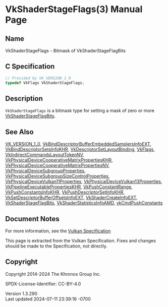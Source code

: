 # VkShaderStageFlags(3) Manual Page

## Name

VkShaderStageFlags - Bitmask of VkShaderStageFlagBits



## <a href="#_c_specification" class="anchor"></a>C Specification

``` c
// Provided by VK_VERSION_1_0
typedef VkFlags VkShaderStageFlags;
```

## <a href="#_description" class="anchor"></a>Description

`VkShaderStageFlags` is a bitmask type for setting a mask of zero or
more [VkShaderStageFlagBits](https://registry.khronos.org/vulkan/specs/1.3-extensions/man/html/VkShaderStageFlagBits.html).

## <a href="#_see_also" class="anchor"></a>See Also

[VK_VERSION_1_0](https://registry.khronos.org/vulkan/specs/1.3-extensions/man/html/VK_VERSION_1_0.html),
[VkBindDescriptorBufferEmbeddedSamplersInfoEXT](https://registry.khronos.org/vulkan/specs/1.3-extensions/man/html/VkBindDescriptorBufferEmbeddedSamplersInfoEXT.html),
[VkBindDescriptorSetsInfoKHR](https://registry.khronos.org/vulkan/specs/1.3-extensions/man/html/VkBindDescriptorSetsInfoKHR.html),
[VkDescriptorSetLayoutBinding](https://registry.khronos.org/vulkan/specs/1.3-extensions/man/html/VkDescriptorSetLayoutBinding.html),
[VkFlags](https://registry.khronos.org/vulkan/specs/1.3-extensions/man/html/VkFlags.html),
[VkIndirectCommandsLayoutTokenNV](https://registry.khronos.org/vulkan/specs/1.3-extensions/man/html/VkIndirectCommandsLayoutTokenNV.html),
[VkPhysicalDeviceCooperativeMatrixPropertiesKHR](https://registry.khronos.org/vulkan/specs/1.3-extensions/man/html/VkPhysicalDeviceCooperativeMatrixPropertiesKHR.html),
[VkPhysicalDeviceCooperativeMatrixPropertiesNV](https://registry.khronos.org/vulkan/specs/1.3-extensions/man/html/VkPhysicalDeviceCooperativeMatrixPropertiesNV.html),
[VkPhysicalDeviceSubgroupProperties](https://registry.khronos.org/vulkan/specs/1.3-extensions/man/html/VkPhysicalDeviceSubgroupProperties.html),
[VkPhysicalDeviceSubgroupSizeControlProperties](https://registry.khronos.org/vulkan/specs/1.3-extensions/man/html/VkPhysicalDeviceSubgroupSizeControlProperties.html),
[VkPhysicalDeviceVulkan11Properties](https://registry.khronos.org/vulkan/specs/1.3-extensions/man/html/VkPhysicalDeviceVulkan11Properties.html),
[VkPhysicalDeviceVulkan13Properties](https://registry.khronos.org/vulkan/specs/1.3-extensions/man/html/VkPhysicalDeviceVulkan13Properties.html),
[VkPipelineExecutablePropertiesKHR](https://registry.khronos.org/vulkan/specs/1.3-extensions/man/html/VkPipelineExecutablePropertiesKHR.html),
[VkPushConstantRange](https://registry.khronos.org/vulkan/specs/1.3-extensions/man/html/VkPushConstantRange.html),
[VkPushConstantsInfoKHR](https://registry.khronos.org/vulkan/specs/1.3-extensions/man/html/VkPushConstantsInfoKHR.html),
[VkPushDescriptorSetInfoKHR](https://registry.khronos.org/vulkan/specs/1.3-extensions/man/html/VkPushDescriptorSetInfoKHR.html),
[VkSetDescriptorBufferOffsetsInfoEXT](https://registry.khronos.org/vulkan/specs/1.3-extensions/man/html/VkSetDescriptorBufferOffsetsInfoEXT.html),
[VkShaderCreateInfoEXT](https://registry.khronos.org/vulkan/specs/1.3-extensions/man/html/VkShaderCreateInfoEXT.html),
[VkShaderStageFlagBits](https://registry.khronos.org/vulkan/specs/1.3-extensions/man/html/VkShaderStageFlagBits.html),
[VkShaderStatisticsInfoAMD](https://registry.khronos.org/vulkan/specs/1.3-extensions/man/html/VkShaderStatisticsInfoAMD.html),
[vkCmdPushConstants](https://registry.khronos.org/vulkan/specs/1.3-extensions/man/html/vkCmdPushConstants.html)

## <a href="#_document_notes" class="anchor"></a>Document Notes

For more information, see the <a
href="https://registry.khronos.org/vulkan/specs/1.3-extensions/html/vkspec.html#VkShaderStageFlags"
target="_blank" rel="noopener">Vulkan Specification</a>

This page is extracted from the Vulkan Specification. Fixes and changes
should be made to the Specification, not directly.

## <a href="#_copyright" class="anchor"></a>Copyright

Copyright 2014-2024 The Khronos Group Inc.

SPDX-License-Identifier: CC-BY-4.0

Version 1.3.290  
Last updated 2024-07-11 23:39:16 -0700
